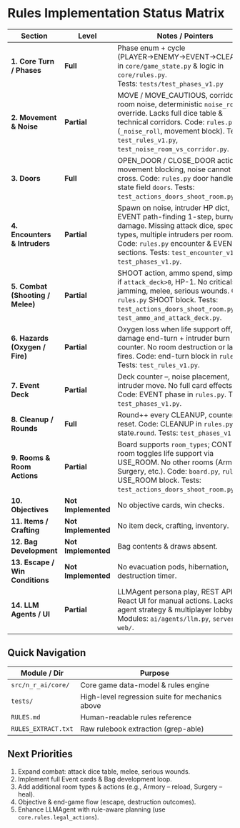 # Rules Implementation Status Matrix

| Section | Level | Notes / Pointers |
|---------|-------|------------------|
| **1. Core Turn / Phases** | **Full** | Phase enum + cycle (PLAYER→ENEMY→EVENT→CLEANUP) in `core/game_state.py` & logic in `core/rules.py`.<br/>Tests: `tests/test_phases_v1.py` |
| **2. Movement & Noise** | **Partial** | MOVE / MOVE_CAUTIOUS, corridor vs room noise, deterministic `noise_roll` override. Lacks full dice table & technical corridors. Code: `rules.py` (`_noise_roll`, movement block). Tests: `test_rules_v1.py`, `test_noise_room_vs_corridor.py`. |
| **3. Doors** | **Full** | OPEN_DOOR / CLOSE_DOOR actions, movement blocking, noise cannot cross. Code: `rules.py` door handlers; state field `doors`. Tests: `test_actions_doors_shoot_room.py`. |
| **4. Encounters & Intruders** | **Partial** | Spawn on noise, intruder HP dict, EVENT path-finding 1-step, burn/fight damage. Missing attack dice, special types, multiple intruders per room. Code: `rules.py` encounter & EVENT sections. Tests: `test_encounter_v1.py`, `test_phases_v1.py`. |
| **5. Combat (Shooting / Melee)** | **Partial** | SHOOT action, ammo spend, simple hit if `attack_deck>0`, HP-1. No criticals, jamming, melee, serious wounds. Code: `rules.py` SHOOT block. Tests: `test_actions_doors_shoot_room.py`, `test_ammo_and_attack_deck.py`. |
| **6. Hazards (Oxygen / Fire)** | **Partial** | Oxygen loss when life support off, fire damage end-turn + intruder burn counter. No room destruction or lab fires. Code: end-turn block in `rules.py`. Tests: `test_rules_v1.py`. |
| **7. Event Deck** | **Partial** | Deck counter –, noise placement, intruder move. No full card effects. Code: EVENT phase in `rules.py`. Tests: `test_phases_v1.py`. |
| **8. Cleanup / Rounds** | **Full** | Round++ every CLEANUP, counters reset. Code: CLEANUP in `rules.py`; state.`round`. Tests: `test_phases_v1.py`. |
| **9. Rooms & Room Actions** | **Partial** | Board supports `room_types`; CONTROL room toggles life support via USE_ROOM. No other rooms (Armory, Surgery, etc.). Code: `board.py`, `rules.py` USE_ROOM block. Tests: `test_actions_doors_shoot_room.py`. |
| **10. Objectives** | **Not Implemented** | No objective cards, win checks. |
| **11. Items / Crafting** | **Not Implemented** | No item deck, crafting, inventory. |
| **12. Bag Development** | **Not Implemented** | Bag contents & draws absent. |
| **13. Escape / Win Conditions** | **Not Implemented** | No evacuation pods, hibernation, destruction timer. |
| **14. LLM Agents / UI** | **Partial** | LLMAgent persona play, REST API, React UI for manual actions. Lacks agent strategy & multiplayer lobby. Modules: `ai/agents/llm.py`, `server/`, `web/`. |

## Quick Navigation

| Module / Dir | Purpose |
|--------------|---------|
| `src/n_r_ai/core/` | Core game data-model & rules engine |
| `tests/` | High-level regression suite for mechanics above |
| `RULES.md` | Human-readable rules reference |
| `RULES_EXTRACT.txt` | Raw rulebook extraction (grep-able) |

## Next Priorities

1. Expand combat: attack dice table, melee, serious wounds.
2. Implement full Event cards & Bag development loop.
3. Add additional room types & actions (e.g., Armory – reload, Surgery – heal).
4. Objective & end-game flow (escape, destruction outcomes).
5. Enhance LLMAgent with rule-aware planning (use `core.rules.legal_actions`).
